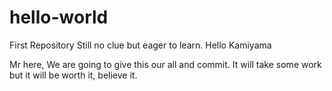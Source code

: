 # hello-world
First Repository Still no clue but eager to learn.
Hello Kamiyama

Mr here, We are going to give this our all and commit.
It will take some work but it will be worth it, believe it.
